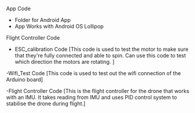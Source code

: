 
App Code
- Folder for Android App
- App Works with Android OS Lollipop

Flight Controller Code
- ESC_calibration Code
[This code is used to test the motor to make sure that they're fully connected and able to spin. Can use this code to test which direction the motors are rotating. ]

-Wifi_Test Code
[This code is used to test out the wifi connection of the Arduino board]

-Flight Controller Code
[This is the flight controller for the drone that works with an IMU. It takes reading from IMU and uses PID control system to stabilise the drone during flight.]

